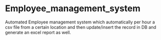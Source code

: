 # Employee_management_system
Automated Employee management system which automatically per hour a csv file from a certain location and then update/insert the record in DB and generate an excel report as well.
